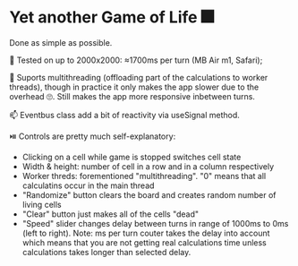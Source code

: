 # Yet another Game of Life 🎆

Done as simple as possible.

🚀 Tested on up to 2000x2000: ≈1700ms per turn (MB Air m1, Safari);

🩼 Suports multithreading (offloading part of the calculations to worker threads), though in practice it only makes the app slower due to the overhead 🙄. Still makes the app more responsive inbetween turns.

📫 Eventbus class add a bit of reactivity via useSignal method.

⏯️ Controls are pretty much self-explanatory:

-   Clicking on a cell while game is stopped switches cell state
-   Width & height: number of cell in a row and in a column respectively
-   Worker threds: forementioned "multithreading". "0" means that all calculatins occur in the main thread
-   "Randomize" button clears the board and creates random number of living cells
-   "Clear" button just makes all of the cells "dead"
-   "Speed" slider changes delay between turns in range of 1000ms to 0ms (left to right). Note: ms per turn couter takes the delay into account which means that you are not getting real calculations time unless calculations takes longer than selected delay.
